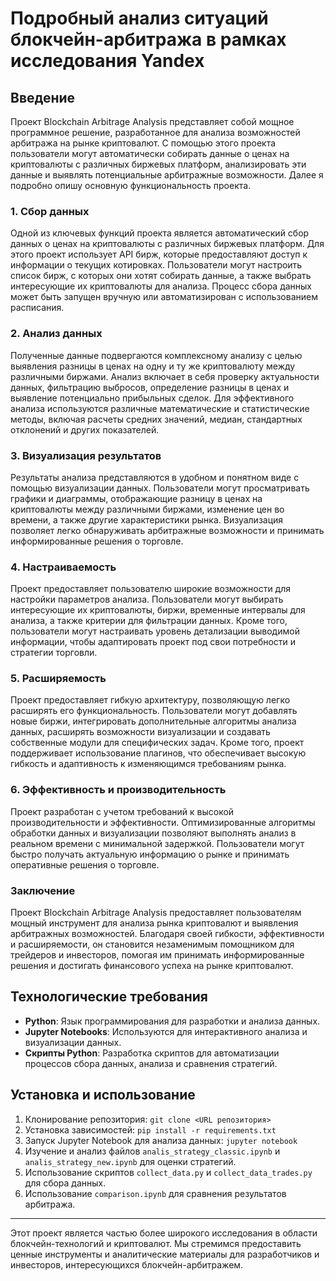 # Подробный анализ ситуаций блокчейн-арбитража в рамках исследования Yandex

## Введение

Проект Blockchain Arbitrage Analysis представляет собой мощное программное решение, разработанное для анализа возможностей арбитража на рынке криптовалют. С помощью этого проекта пользователи могут автоматически собирать данные о ценах на криптовалюты с различных биржевых платформ, анализировать эти данные и выявлять потенциальные арбитражные возможности. Далее я подробно опишу основную функциональность проекта.

### 1. Сбор данных

Одной из ключевых функций проекта является автоматический сбор данных о ценах на криптовалюты с различных биржевых платформ. Для этого проект использует API бирж, которые предоставляют доступ к информации о текущих котировках. Пользователи могут настроить список бирж, с которых они хотят собирать данные, а также выбрать интересующие их криптовалюты для анализа. Процесс сбора данных может быть запущен вручную или автоматизирован с использованием расписания.

### 2. Анализ данных

Полученные данные подвергаются комплексному анализу с целью выявления разницы в ценах на одну и ту же криптовалюту между различными биржами. Анализ включает в себя проверку актуальности данных, фильтрацию выбросов, определение разницы в ценах и выявление потенциально прибыльных сделок. Для эффективного анализа используются различные математические и статистические методы, включая расчеты средних значений, медиан, стандартных отклонений и других показателей.

### 3. Визуализация результатов

Результаты анализа представляются в удобном и понятном виде с помощью визуализации данных. Пользователи могут просматривать графики и диаграммы, отображающие разницу в ценах на криптовалюты между различными биржами, изменение цен во времени, а также другие характеристики рынка. Визуализация позволяет легко обнаруживать арбитражные возможности и принимать информированные решения о торговле.

### 4. Настраиваемость

Проект предоставляет пользователю широкие возможности для настройки параметров анализа. Пользователи могут выбирать интересующие их криптовалюты, биржи, временные интервалы для анализа, а также критерии для фильтрации данных. Кроме того, пользователи могут настраивать уровень детализации выводимой информации, чтобы адаптировать проект под свои потребности и стратегии торговли.

### 5. Расширяемость

Проект предоставляет гибкую архитектуру, позволяющую легко расширять его функциональность. Пользователи могут добавлять новые биржи, интегрировать дополнительные алгоритмы анализа данных, расширять возможности визуализации и создавать собственные модули для специфических задач. Кроме того, проект поддерживает использование плагинов, что обеспечивает высокую гибкость и адаптивность к изменяющимся требованиям рынка.

### 6. Эффективность и производительность

Проект разработан с учетом требований к высокой производительности и эффективности. Оптимизированные алгоритмы обработки данных и визуализации позволяют выполнять анализ в реальном времени с минимальной задержкой. Пользователи могут быстро получать актуальную информацию о рынке и принимать оперативные решения о торговле.

### Заключение

Проект Blockchain Arbitrage Analysis предоставляет пользователям мощный инструмент для анализа рынка криптовалют и выявления арбитражных возможностей. Благодаря своей гибкости, эффективности и расширяемости, он становится незаменимым помощником для трейдеров и инвесторов, помогая им принимать информированные решения и достигать финансового успеха на рынке криптовалют.

## Технологические требования

- **Python**: Язык программирования для разработки и анализа данных.
- **Jupyter Notebooks**: Используются для интерактивного анализа и визуализации данных.
- **Скрипты Python**: Разработка скриптов для автоматизации процессов сбора данных, анализа и сравнения стратегий.

## Установка и использование

1. Клонирование репозитория: `git clone <URL репозитория>`
2. Установка зависимостей: `pip install -r requirements.txt`
3. Запуск Jupyter Notebook для анализа данных: `jupyter notebook`
4. Изучение и анализ файлов `analis_strategy_classic.ipynb` и `analis_strategy_new.ipynb` для оценки стратегий.
5. Использование скриптов `collect_data.py` и `collect_data_trades.py` для сбора данных.
6. Использование `comparison.ipynb` для сравнения результатов арбитража.

---

Этот проект является частью более широкого исследования в области блокчейн-технологий и криптовалют. Мы стремимся предоставить ценные инструменты и аналитические материалы для разработчиков и инвесторов, интересующихся блокчейн-арбитражем.
